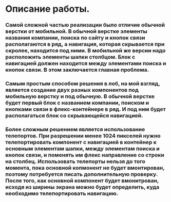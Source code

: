 # Описание работы.

### Самой сложной частью реализации было отличие обычной верстки от мобильной. В обычной верстке элементы названия компании, поиска по сайту и кнопок связи располагаются в ряд, а навигация, которая скрывается при скролее, находится под ними. В мобильной же версии надо расположить элементы шапки столбцом. Блок с навигацией должен находится между элементами поиска и кнопок связи. В этом заключается главная проблема. 

### Самым простым способом решения в лоб, на мой взгляд, является создание двух разных компонентов под мобильную верстку и под обычную. В обычной верстке будет первый блок с названием компании, поиском и кнопками связи в флекс-контейнере в ряд. И под ним будет располагаться блок со скрывающейся навигацией.

### Более сложным решением является использование телепортов. При разрешении менее 1024 пикселей нужно телепортировать компонент с навигацией в контейнер к основным элементам шапки, между элементам поиска и кнопок связи, и поменять им флекс направление со строки на столбец. Использовать телепорты нельзя до того момента, пока основной копмонент не будет вмонтирован, поэтому потребуется писать дополнительную проверку. После того, как основной компонент будет вмонитрован, исходя из ширины экрана можно будет определить, куда необходимо телепортировать навигацию.
